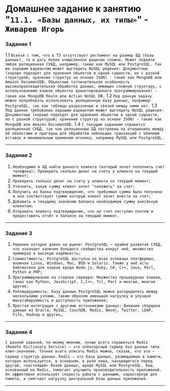 # Домашнее задание к занятию "`11.1. «Базы данных, их типы»`" - `Живарев Игорь`



### Задание 1

1.1 `Всвязи с тем, что в ТЗ отсутствует регламент на размер БД (базы данных), то и дать более осмысленное решение сложно. Может подойти любая реляционная СУБД, например, такие как MySQL или PostgreSQL. Так же хорошим вариантом может выглядить NoSQL решения: Документные (хорошо подходят для хранения объектов в одной сущности, но с разной структурой; хранение структур на основе JSON) - такие как MongoDB или Amazon DocumentDB; Объектные (отличительная особенность высокопроизводительная обработка данных, имеющих сложную структуру, с использованием языков объектно ориентированного программирования) - такие как MongoDB Realm или Actian NoSQL DB.`
1.2 `Под данную задачу можно попробовать использовать релеционную базу данных, например PostgreSQL, так как таблицы разрозненые и связей между ними нет.`
1.3 `Под данное требование хорошим вариантом может выглядить NoSQL решения: Документные (хорошо подходят для хранения объектов в одной сущности, но с разной структурой; хранение структур на основе JSON) - такие как MongoDB или Amazon DocumentDB.`
1.4 `С текущим заданием справится реляционная СУБД, так как реляционные БД построены на отношениях между её объектами и пригодны для обработки небольших транзакций с обилием вставок и минимальным временем отклика, например MySQL или PostgreSQL.`


---

### Задание 2

1. `Необходимо в БД найти данного клиента (который хочет пополнить счет телефона);
Проверить сколько денег на счету у клиента на текущий момент;`
2. `Проверить сколько денег на счету у клиента на текущий момент;`
3. `Уточнить, какую сумму клиент хочет "положить" на счет;`
4. `Получить из банка подтверждение, что требуемая сумма была получина и она соответсвует сумме которую клиент хочет внести на счет;`
5. `Добавить к текущему значению баланса необходимую сумму внесённую клиентом;`
6. `Отправить клиенту подтверждение, что на счет поступил платеж и предоставить отчёт о балансе на текущий момент.`


---

### Задание 3

1. `Решение которое давно на рынке: PostgreSQL — крайне развитая СУБД, что означает наличие большого сообщества вокруг неё, множество примеров и высокую надёжность;`
2. `Совместимость: PostgreSQL доступна на всех основных платформах, включая Linux, Windows, Mac, BSD и Solaris. Также у неё есть библиотеки для языков вроде Node.js, Ruby, C#, C++, Java, Perl, Python и PHP;`
3. `Программирование на стороне сервера: Множество процедурных языков, таких как Python, JavaScript, C,C++, Tcl, Perl и многие, многие другие;`
4. `Реплицируемость: Базу данных PostgreSQL можно распределять между несколькими узлами, таким образом уменьшая нагрузку и улучшая масштабируемость и доступность приложения;`
5. `Простая интеграция с другими источниками данных: Внешние сборщики данных из Oracle, MySQL, CouchDB, Redis, Neo4j, Twitter, LDAP, File, Hadoop и других…`


---

### Задание 4

`С данной задачей, по моему мнению, лучше всего справиться Redis (Remote Dictionary Service) — это опенсорсный сервер баз данных типа ключ-значение. Точнее всего описать Redis можно, сказав, что это — сервер структур данных.`
`Redis — это база данных, размещаемая в памяти, которая используется, в основном, в роли кеша, находящегося перед другой, «настоящей» базой данных, вроде MySQL или PostgreSQL. Кеш, основанный на Redis, помогает улучшить производительность приложений. Он эффективно использует скорость работы с данными, характерную для памяти, и смягчает нагрузку центральной базы данных приложения.`


---
